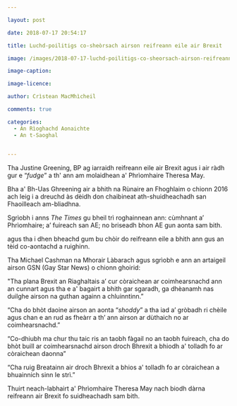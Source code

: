 ```yaml
---

layout: post

date: 2018-07-17 20:54:17

title: Luchd-poilitigs co-sheòrsach airson reifreann eile air Brexit

image: /images/2018-07-17-luchd-poilitigs-co-sheorsach-airson-reifreann-eile-air-brexit.webp

image-caption:

image-licence:

author: Crìstean MacMhìcheil

comments: true

categories:
  - An Rìoghachd Aonaichte
  - An t-Saoghal
  

---
```


Tha Justine Greening, BP ag iarraidh reifreann eile air Brexit agus i air ràdh gur e &#8220;_fudge_&#8221; a th' ann am molaidhean a' Phrìomhaire Theresa May.

<!--more-->

Bha a' Bh-Uas Ghreening air a bhith na Rùnaire an Fhoghlaim o chionn 2016 ach leig i a dreuchd às dèidh don chaibineat ath-shuidheachadh san Fhaoilleach am-bliadhna.

Sgrìobh i anns _The Times_ gu bheil trì roghainnean ann: cùmhnant a’ Phrìomhaire; a’ fuireach san AE; no briseadh bhon AE gun aonta sam bith.

agus tha i dhen bheachd gum bu chòir do reifreann eile a bhith ann gus an tèid co-aontachd a ruighinn.

Tha Michael Cashman na Mhorair Làbarach agus sgrìobh e ann an artaigeil airson GSN (Gay Star News) o chionn ghoirid:

"Tha plana Brexit an Riaghaltais a’ cur còraichean ar coimhearsnachd ann an cunnart agus tha e a' bagairt a bhith gar sgaradh, ga dhèanamh nas duilghe airson na guthan againn a chluinntinn.”

“Cha do bhòt daoine airson an aonta “<em>shoddy</em>” a tha iad a’ gròbadh ri chèile agus chan e an rud as fheàrr a th’ ann airson ar dùthaich no ar coimhearsnachd.”

“Co-dhiubh ma chur thu taic ris an taobh fàgail no an taobh fuireach, cha do bhòt buill ar coimhearsnachd airson droch Bhrexit a bhiodh a' tolladh fo ar còraichean daonna”

“Cha ruig Breatainn air droch Bhrexit a bhios a' tolladh fo ar còraichean a bhuainnich sinn le strì.”

Thuirt neach-labhairt a' Phrìomhaire Theresa May nach biodh dàrna reifreann air Brexit fo suidheachadh sam bith.
